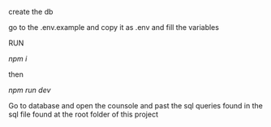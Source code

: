 create the db

go to the .env.example and copy it as .env and fill the variables

RUN

*npm i*

then 

*npm run dev*


Go to database and open the counsole and past the sql queries found in the sql file found at the root folder of this project

